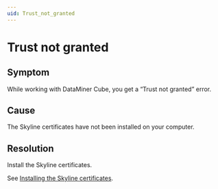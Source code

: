 ```yaml
---
uid: Trust_not_granted
---
```


# Trust not granted

## Symptom

While working with DataMiner Cube, you get a “Trust not granted” error.

## Cause

The Skyline certificates have not been installed on your computer.

## Resolution

Install the Skyline certificates.

See [Installing the Skyline certificates](xref:Installing_the_Skyline_certificates).
